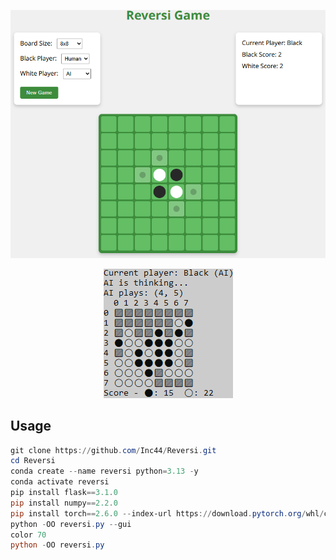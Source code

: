 <div align="center">

![](gui.png)

![](cli.png)

</div>

## Usage
```powershell
git clone https://github.com/Inc44/Reversi.git
cd Reversi
conda create --name reversi python=3.13 -y
conda activate reversi
pip install flask==3.1.0
pip install numpy==2.2.0
pip install torch==2.6.0 --index-url https://download.pytorch.org/whl/cu126
python -OO reversi.py --gui
color 70
python -OO reversi.py
```
